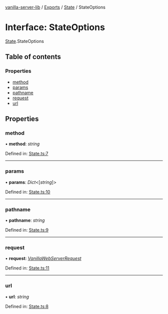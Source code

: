 [vanilla-server-lib](../README.md) / [Exports](../modules.md) / [State](../modules/state.md) / StateOptions

# Interface: StateOptions

[State](../modules/state.md).StateOptions

## Table of contents

### Properties

- [method](state.stateoptions.md#method)
- [params](state.stateoptions.md#params)
- [pathname](state.stateoptions.md#pathname)
- [request](state.stateoptions.md#request)
- [url](state.stateoptions.md#url)

## Properties

### method

• **method**: *string*

Defined in: [State.ts:7](https://github.com/mrdenysu/vanilla-server-lib/blob/e383c84/src/State.ts#L7)

___

### params

• **params**: *Dict*<[*string*]\>

Defined in: [State.ts:10](https://github.com/mrdenysu/vanilla-server-lib/blob/e383c84/src/State.ts#L10)

___

### pathname

• **pathname**: *string*

Defined in: [State.ts:9](https://github.com/mrdenysu/vanilla-server-lib/blob/e383c84/src/State.ts#L9)

___

### request

• **request**: [*VanillaWebServerRequest*](../modules/vanillawebserver.md#vanillawebserverrequest)

Defined in: [State.ts:11](https://github.com/mrdenysu/vanilla-server-lib/blob/e383c84/src/State.ts#L11)

___

### url

• **url**: *string*

Defined in: [State.ts:8](https://github.com/mrdenysu/vanilla-server-lib/blob/e383c84/src/State.ts#L8)
